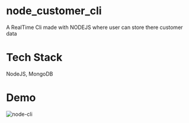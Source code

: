 # node_customer_cli

A RealTime Cli made with NODEJS where user can store there customer data

# Tech Stack

NodeJS, MongoDB

# Demo 

![node-cli](https://user-images.githubusercontent.com/66074167/109412327-4783ab00-79cd-11eb-89e5-ab65fbbcab86.gif)


